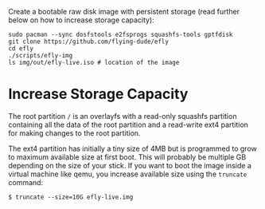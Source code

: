 Create a bootable raw disk image with persistent storage (read further below on how to increase storage capacity):

```
sudo pacman --sync dosfstools e2fsprogs squashfs-tools gptfdisk
git clone https://github.com/flying-dude/efly
cd efly
./scripts/efly-img
ls img/out/efly-live.iso # location of the image
```

# Increase Storage Capacity

The root partition `/` is an overlayfs with a read-only squashfs partition containing all the data of
the root partition and a read-write ext4 partition for making changes to the root partition.

The ext4 partition has initially a tiny size of 4MB but is programmed to grow to maximum available size at first
boot. This will probably be multiple GB depending on the size of your stick. If you want to boot the image
inside a virtual machine like qemu, you increase available size using the `truncate` command:

```
$ truncate --size=10G efly-live.img
```

